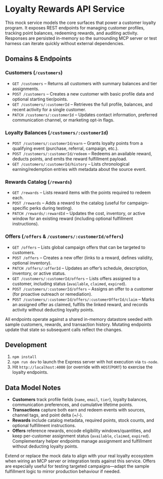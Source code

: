 # Loyalty Rewards API Service

This mock service models the core surfaces that power a customer loyalty program. It exposes REST endpoints for managing customer profiles, tracking point balances, redeeming rewards, and auditing activity. Responses are persisted in-memory so the surrounding MCP server or test harness can iterate quickly without external dependencies.

## Domains & Endpoints
### Customers (`/customers`)
- `GET /customers` – Returns all customers with summary balances and tier assignments.
- `POST /customers` – Creates a new customer with basic profile data and optional starting tier/points.
- `GET /customers/:customerId` – Retrieves the full profile, balances, and recent activity for a single customer.
- `PATCH /customers/:customerId` – Updates contact information, preferred communication channel, or marketing opt-in flags.

### Loyalty Balances (`/customers/:customerId`)
- `POST /customers/:customerId/earn` – Grants loyalty points from a qualifying event (purchase, referral, campaign, etc.).
- `POST /customers/:customerId/redeem` – Redeems an available reward, deducts points, and emits the reward fulfillment payload.
- `GET /customers/:customerId/history` – Lists chronological earning/redemption entries with metadata about the source event.

### Rewards Catalog (`/rewards`)
- `GET /rewards` – Lists reward items with the points required to redeem each.
- `POST /rewards` – Adds a reward to the catalog (useful for campaign-specific perks during testing).
- `PATCH /rewards/:rewardId` – Updates the cost, inventory, or active window for an existing reward (including optional fulfillment instructions).

### Offers (`/offers` & `/customers/:customerId/offers`)
- `GET /offers` – Lists global campaign offers that can be targeted to customers.
- `POST /offers` – Creates a new offer (links to a reward, defines validity, optional inventory).
- `PATCH /offers/:offerId` – Updates an offer’s schedule, description, inventory, or active status.
- `GET /customers/:customerId/offers` – Lists offers assigned to a customer, including status (`available`, `claimed`, `expired`).
- `POST /customers/:customerId/offers` – Assigns an offer to a customer (for proactive outreach or remediation).
- `POST /customers/:customerId/offers/:customerOfferId/claim` – Marks an assigned offer as claimed, fulfills the linked reward, and records activity without deducting loyalty points.

All endpoints operate against a shared in-memory datastore seeded with sample customers, rewards, and transaction history. Mutating endpoints update that state so subsequent calls reflect the changes.

## Development
1. `npm install`
2. `npm run dev` to launch the Express server with hot execution via `ts-node`.
3. Hit `http://localhost:4000` (or override with `HOST`/`PORT`) to exercise the loyalty endpoints.

## Data Model Notes
- **Customers** track profile fields (`name`, `email`, `tier`), loyalty balances, communication preferences, and cumulative lifetime points.
- **Transactions** capture both earn and redeem events with sources, channel tags, and point delta (+/-).
- **Rewards** include catalog metadata, required points, stock counts, and optional fulfillment instructions.
- **Offers** reference rewards, encode eligibility windows/quantities, and keep per-customer assignment status (`available`, `claimed`, `expired`). Complementary helper endpoints manage assignment and fulfillment without deducting loyalty points.

Extend or replace the mock data to align with your real loyalty ecosystem when wiring an MCP server or integration tests against this service. Offers are especially useful for testing targeted campaigns—adapt the sample fulfillment logic to mirror production behaviour if needed.
